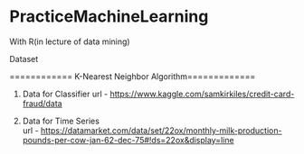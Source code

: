 # PracticeMachineLearning
With R(in lecture of data mining)


Dataset
 
============ K-Nearest Neighbor Algorithm=============
  
  1. Data for Classifier
    url - https://www.kaggle.com/samkirkiles/credit-card-fraud/data
  
  2. Data for Time Series    
    url - https://datamarket.com/data/set/22ox/monthly-milk-production-pounds-per-cow-jan-62-dec-75#!ds=22ox&display=line
